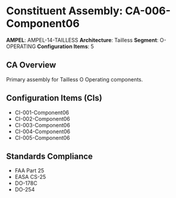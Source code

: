 # Constituent Assembly: CA-006-Component06

**AMPEL**: AMPEL-14-TAILLESS
**Architecture**: Tailless
**Segment**: O-OPERATING
**Configuration Items**: 5

## CA Overview
Primary assembly for Tailless O Operating components.

## Configuration Items (CIs)
- CI-001-Component06
- CI-002-Component06
- CI-003-Component06
- CI-004-Component06
- CI-005-Component06

## Standards Compliance
- FAA Part 25
- EASA CS-25
- DO-178C
- DO-254

